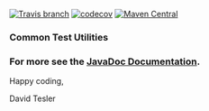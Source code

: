 [![Travis branch](https://img.shields.io/travis/protobufel/protobufel-test-util/master.svg?style=plastic)](https://travis-ci.org/protobufel/protobufel-test-util)
[![codecov](https://codecov.io/gh/protobufel/protobufel-test-util/branch/master/graph/badge.svg)](https://codecov.io/gh/protobufel/protobufel-test-util)
[![Maven Central](https://img.shields.io/maven-central/v/com.github.protobufel/protobufel-test-util.svg?style=plastic)](https://search.maven.org/#search%7Cga%7C1%7Ca%3A%)

### Common Test Utilities


### For more see the [JavaDoc Documentation](https://protobufel.github.io/protobufel-test-util/javadoc/ "JavaDoc and more").  

Happy coding,

David Tesler
